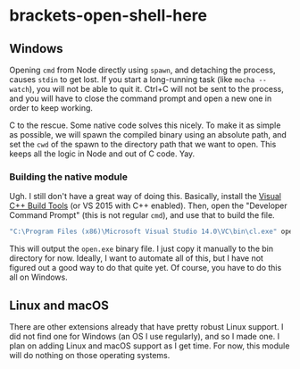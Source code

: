 # brackets-open-shell-here

## Windows

Opening `cmd` from Node directly using `spawn`, and detaching the process, causes `stdin` to get lost. If you start a long-running task (like `mocha --watch`), you will not be able to quit it. Ctrl+C will not be sent to the process, and you will have to close the command prompt and open a new one in order to keep working.

C to the rescue. Some native code solves this nicely. To make it as simple as possible, we will spawn the compiled binary using an absolute path, and set the `cwd` of the spawn to the directory path that we want to open. This keeps all the logic in Node and out of C code. Yay.

### Building the native module

Ugh. I still don't have a great way of doing this. Basically, install the [Visual C++ Build Tools](http://landinghub.visualstudio.com/visual-cpp-build-tools) (or VS 2015 with C++ enabled). Then, open the "Developer Command Prompt" (this is not regular `cmd`), and use that to build the file.

```bash
"C:\Program Files (x86)\Microsoft Visual Studio 14.0\VC\bin\cl.exe" open.c
```

This will output the `open.exe` binary file. I just copy it manually to the bin directory for now. Ideally, I want to automate all of this, but I have not figured out a good way to do that quite yet. Of course, you have to do this all on Windows.

## Linux and macOS

There are other extensions already that have pretty robust Linux support. I did not find one for Windows (an OS I use regularly), and so I made one. I plan on adding Linux and macOS support as I get time. For now, this module will do nothing on those operating systems.
